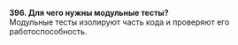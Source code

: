 **396. Для чего нужны модульные тесты?**  
Модульные тесты изолируют часть кода и проверяют его работоспособность.

